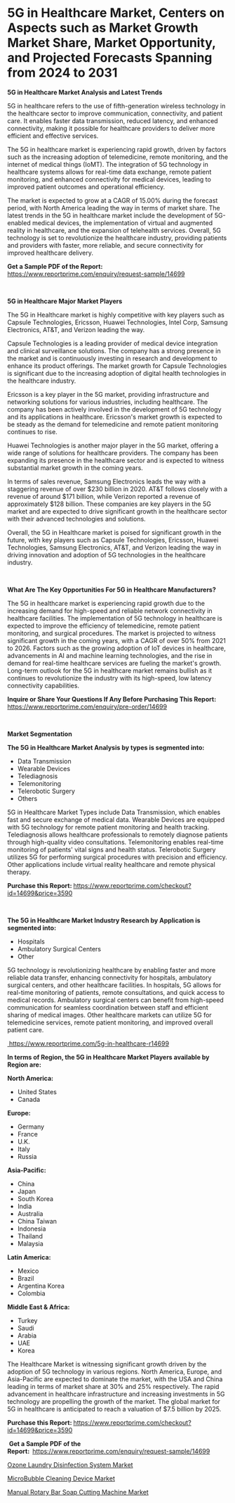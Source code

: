 <p><h1>5G in Healthcare Market, Centers on Aspects such as Market Growth Market Share, Market Opportunity, and Projected Forecasts Spanning from 2024 to 2031</h1></p><p><strong>5G in Healthcare Market Analysis and Latest Trends</strong></p>
<p><p>5G in healthcare refers to the use of fifth-generation wireless technology in the healthcare sector to improve communication, connectivity, and patient care. It enables faster data transmission, reduced latency, and enhanced connectivity, making it possible for healthcare providers to deliver more efficient and effective services.</p><p>The 5G in healthcare market is experiencing rapid growth, driven by factors such as the increasing adoption of telemedicine, remote monitoring, and the internet of medical things (IoMT). The integration of 5G technology in healthcare systems allows for real-time data exchange, remote patient monitoring, and enhanced connectivity for medical devices, leading to improved patient outcomes and operational efficiency.</p><p>The market is expected to grow at a CAGR of 15.00% during the forecast period, with North America leading the way in terms of market share. The latest trends in the 5G in healthcare market include the development of 5G-enabled medical devices, the implementation of virtual and augmented reality in healthcare, and the expansion of telehealth services. Overall, 5G technology is set to revolutionize the healthcare industry, providing patients and providers with faster, more reliable, and secure connectivity for improved healthcare delivery.</p></p>
<p><strong>Get a Sample PDF of the Report:&nbsp;</strong> <a href="https://www.reportprime.com/enquiry/request-sample/14699">https://www.reportprime.com/enquiry/request-sample/14699</a></p>
<p>&nbsp;</p>
<p><strong>5G in Healthcare Major Market Players</strong></p>
<p><p>The 5G in Healthcare market is highly competitive with key players such as Capsule Technologies, Ericsson, Huawei Technologies, Intel Corp, Samsung Electronics, AT&T, and Verizon leading the way. </p><p>Capsule Technologies is a leading provider of medical device integration and clinical surveillance solutions. The company has a strong presence in the market and is continuously investing in research and development to enhance its product offerings. The market growth for Capsule Technologies is significant due to the increasing adoption of digital health technologies in the healthcare industry.</p><p>Ericsson is a key player in the 5G market, providing infrastructure and networking solutions for various industries, including healthcare. The company has been actively involved in the development of 5G technology and its applications in healthcare. Ericsson's market growth is expected to be steady as the demand for telemedicine and remote patient monitoring continues to rise.</p><p>Huawei Technologies is another major player in the 5G market, offering a wide range of solutions for healthcare providers. The company has been expanding its presence in the healthcare sector and is expected to witness substantial market growth in the coming years.</p><p>In terms of sales revenue, Samsung Electronics leads the way with a staggering revenue of over $230 billion in 2020. AT&T follows closely with a revenue of around $171 billion, while Verizon reported a revenue of approximately $128 billion. These companies are key players in the 5G market and are expected to drive significant growth in the healthcare sector with their advanced technologies and solutions.</p><p>Overall, the 5G in Healthcare market is poised for significant growth in the future, with key players such as Capsule Technologies, Ericsson, Huawei Technologies, Samsung Electronics, AT&T, and Verizon leading the way in driving innovation and adoption of 5G technologies in the healthcare industry.</p></p>
<p>&nbsp;</p>
<p><strong>What Are The Key Opportunities For 5G in Healthcare Manufacturers?</strong></p>
<p><p>The 5G in healthcare market is experiencing rapid growth due to the increasing demand for high-speed and reliable network connectivity in healthcare facilities. The implementation of 5G technology in healthcare is expected to improve the efficiency of telemedicine, remote patient monitoring, and surgical procedures. The market is projected to witness significant growth in the coming years, with a CAGR of over 50% from 2021 to 2026. Factors such as the growing adoption of IoT devices in healthcare, advancements in AI and machine learning technologies, and the rise in demand for real-time healthcare services are fueling the market's growth. Long-term outlook for the 5G in healthcare market remains bullish as it continues to revolutionize the industry with its high-speed, low latency connectivity capabilities.</p></p>
<p><strong>Inquire or Share Your Questions If Any Before Purchasing This Report:</strong> <a href="https://www.reportprime.com/enquiry/pre-order/14699">https://www.reportprime.com/enquiry/pre-order/14699</a></p>
<p>&nbsp;</p>
<p><strong>Market Segmentation</strong></p>
<p><strong>The 5G in Healthcare Market Analysis by types is segmented into:</strong></p>
<p><ul><li>Data Transmission</li><li>Wearable Devices</li><li>Telediagnosis</li><li>Telemonitoring</li><li>Telerobotic Surgery</li><li>Others</li></ul></p>
<p><p>5G in Healthcare Market Types include Data Transmission, which enables fast and secure exchange of medical data. Wearable Devices are equipped with 5G technology for remote patient monitoring and health tracking. Telediagnosis allows healthcare professionals to remotely diagnose patients through high-quality video consultations. Telemonitoring enables real-time monitoring of patients' vital signs and health status. Telerobotic Surgery utilizes 5G for performing surgical procedures with precision and efficiency. Other applications include virtual reality healthcare and remote physical therapy.</p></p>
<p><strong>Purchase this Report:&nbsp;</strong><a href="https://www.reportprime.com/checkout?id=14699&price=3590">https://www.reportprime.com/checkout?id=14699&price=3590</a></p>
<p>&nbsp;</p>
<p><strong>The 5G in Healthcare Market Industry Research by Application is segmented into:</strong></p>
<p><ul><li>Hospitals</li><li>Ambulatory Surgical Centers</li><li>Other</li></ul></p>
<p><p>5G technology is revolutionizing healthcare by enabling faster and more reliable data transfer, enhancing connectivity for hospitals, ambulatory surgical centers, and other healthcare facilities. In hospitals, 5G allows for real-time monitoring of patients, remote consultations, and quick access to medical records. Ambulatory surgical centers can benefit from high-speed communication for seamless coordination between staff and efficient sharing of medical images. Other healthcare markets can utilize 5G for telemedicine services, remote patient monitoring, and improved overall patient care.</p></p>
<p><a href="https://www.reportprime.com/5g-in-healthcare-r14699">&nbsp;https://www.reportprime.com/5g-in-healthcare-r14699</a></p>
<p><strong>In terms of Region, the 5G in Healthcare Market Players available by Region are:</strong></p>
<p>
    <p> <strong> North America: </strong>
        <ul>
            <li>United States</li>
            <li>Canada</li>
        </ul>
        </p> 
    <p> <strong> Europe: </strong>
        <ul>
            <li>Germany</li>
            <li>France</li>
            <li>U.K.</li>
            <li>Italy</li>
            <li>Russia</li>
        </ul>
        </p> 
    <p> <strong> Asia-Pacific: </strong>
        <ul>
            <li>China</li>
            <li>Japan</li>
            <li>South Korea</li>
            <li>India</li>
            <li>Australia</li>
            <li>China Taiwan</li>
            <li>Indonesia</li>
            <li>Thailand</li>
            <li>Malaysia</li>
        </ul>
        </p> 
    <p> <strong> Latin America: </strong>
        <ul>
            <li>Mexico</li>
            <li>Brazil</li>
            <li>Argentina Korea</li>
            <li>Colombia</li>
        </ul>
        </p> 
    <p> <strong> Middle East & Africa: </strong>
        <ul>
            <li>Turkey</li>
            <li>Saudi</li>
            <li>Arabia</li>
            <li>UAE</li>
            <li>Korea</li>
        </ul>
    </p>
    </p>
<p><p>The Healthcare Market is witnessing significant growth driven by the adoption of 5G technology in various regions. North America, Europe, and Asia-Pacific are expected to dominate the market, with the USA and China leading in terms of market share at 30% and 25% respectively. The rapid advancement in healthcare infrastructure and increasing investments in 5G technology are propelling the growth of the market. The global market for 5G in healthcare is anticipated to reach a valuation of $7.5 billion by 2025.</p></p>
<p><strong>Purchase this Report: </strong><a href="https://www.reportprime.com/checkout?id=14699&price=3590">https://www.reportprime.com/checkout?id=14699&price=3590</a></p>
<p>&nbsp;<strong>Get a Sample PDF of the Report:&nbsp;&nbsp;</strong><a href="https://www.reportprime.com/enquiry/request-sample/14699">https://www.reportprime.com/enquiry/request-sample/14699</a></p>
<p><strong></strong></p>
<p><p><a href="https://medium.com/@nyahmertz1973/ozone-laundry-disinfection-system-market-market-segmentation-geographical-regions-and-market-a13f9293dd43">Ozone Laundry Disinfection System Market</a></p><p><a href="https://medium.com/@nyahmertz1973/microbubble-cleaning-device-market-industry-trends-and-forecast-for-period-from-2024-to-2031-f2c2a3dfd050">MicroBubble Cleaning Device Market</a></p><p><a href="https://medium.com/@hesterorn/global-manual-rotary-bar-soap-cutting-machine-market-size-is-expected-to-reach-at-a-cagr-of-6-2-30feee274178">Manual Rotary Bar Soap Cutting Machine Market</a></p></p>
